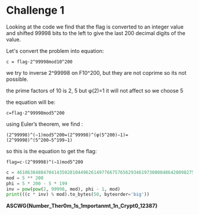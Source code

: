 # Challenge 1

Looking at the code we find that the flag is converted to an integer value and shifted 99998 bits to the left to give the last 200 decimal digits of the value. 

Let's convert the problem into equation:
```
c = flag⋅2^99998mod10^200
```
we try to inverse 2^99998 on F10^200, but they are not coprime so its not possible.

the prime factors of 10 is 2, 5 but φ(2)=1 it will not affect so we choose 5

the equation will be:
```
c=flag⋅2^99998mod5^200
```

using Euler’s theorem, we find :

```
(2^99998)^(−1)mod5^200=(2^99998)^(φ(5^200)−1)=(2^99998)^(5^200−5^199−1)
```
so this is the equation to get the flag:
```
flag=c⋅(2^99998)^(−1)mod5^200
```

```python
c = 46186384884704143502810449626149776675765629346197308004864280982758330594138478052711607866947764263543620513433238646216483214982856318892731845815726243647558073159634372394623630437969797570363392
mod = 5 ** 200
phi = 5 * 200 - 5 * 199 
inv = pow(pow(2, 99998, mod), phi - 1, mod) 
print(((c * inv) % mod).to_bytes(50, byteorder='big'))
```
**ASCWG{Number_Ther0m_1s_1mportanmt_1n_Crypt0_12387}**



